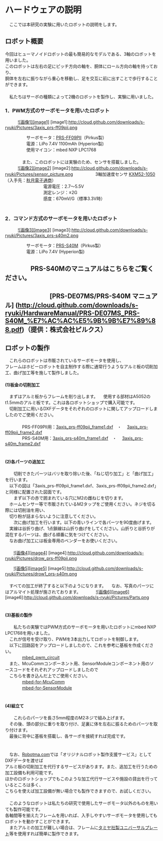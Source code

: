 ハードウェアの説明
==================
　ここでは本研究の実験に用いたロボットの説明をします。  

ロボット概要
------------
今回はヒューマノイドロボットの最も簡易的なモデルである、3軸のロボットを用いました。  
このロボットは左右の足にピッチ方向の軸を、胴体にロール方向の軸を持っており、  
胴体を左右に振りながら重心を移動し、足を交互に前に出すことで歩行することができます。  
　  
　私たちはサーボの種類によって2機のロボットを製作し、実験に用いました。
### 1．PWM方式のサーボモータを用いたロボット ###
　　　[![画像1][image1]](http://cloud.github.com/downloads/s-ryuki/Pictures/3axis_prs-ff09pii.png)
[image1]:http://cloud.github.com/downloads/s-ryuki/Pictures/3axis_prs-ff09pii.png

　　　　　サーボモータ：[PRS-FF09PⅡ](http://www.pirkus.co.jp/products_servo09.html)（Pirkus製）  
　　　　　電源：LiPo 7.4V 1100mAh (Hyperion製)  
　　　　　使用マイコン：mbed NXP LPC1768  
　  
　　　　また、このロボットには実験のため、センサを搭載しました。  
　　　[![画像2][image2]](http://cloud.github.com/downloads/s-ryuki/Pictures/sensor_picture.png)
[image2]:http://cloud.github.com/downloads/s-ryuki/Pictures/sensor_picture.png
　　　　　3軸加速度センサ [KXM52-1050](http://akizukidenshi.com/catalog/g/gI-01425/)　　（入手先：[秋月電子通商](http://akizukidenshi.com/catalog/default.aspx)）  
　　　　　　　　　電源電圧：2.7～5.5V  
　　　　　　　　　測定レンジ：±2G  
　　　　　　　　　感度：670mV/G（標準3.3V時）  
　　　　　　　　　　　
　  
### 2．コマンド方式のサーボモータを用いたロボット ###
　　　[![画像3][image3]](http://cloud.github.com/downloads/s-ryuki/Pictures/3axis_prs-s40m2.png)
[image3]:http://cloud.github.com/downloads/s-ryuki/Pictures/3axis_prs-s40m2.png

　　　　　サーボモータ：[PRS-S40M](http://www.pirkus.co.jp/products_servos04m.html)（Pirkus製）  
　　　　　電源：LiPo 7.4V  (Hyperion製)  

　　　　PRS-S40Mのマニュアルはこちらをご覧ください。  
　  
　　　　　　　[PRS-DE07MS/PRS-S40M マニュアル]
(http://cloud.github.com/downloads/s-ryuki/HardwareManual/PRS-DE07MS_PRS-S40M_%E7%AC%AC%E5%9B%9B%E7%89%88.pdf)（提供：株式会社ピルクス）
　  
　  
ロボットの製作
------------
　これらのロボットは市販されているサーボモータを使用し、  
フレームはホビーロボットを自主制作する際に通常行うようなアルミ板の切削加工、曲げ加工等を施して製作しました。
　  
#### (1)板金の切削加工 ####
　まずはアルミ板からフレームを削り出します。
　使用する部材はA5052のt1.5mmのアルミ板です。これは各ロボットショップで購入可能です。　  
　切削加工に用いるDXFデータをそれぞれのロボットに関してアップロードしましたのでご使用ください。  
　  
　　　　PRS-FF09PⅡ用：[3axis_prs-ff09pii_frame1.dxf](https://github.com/downloads/s-ryuki/HardwareManual/3axis_prs-ff09pii_frame1.dxf)　・　
[3axis_prs-ff09pii_frame2.dxf](https://github.com/downloads/s-ryuki/HardwareManual/3axis_prs-ff09pii_frame2.dxf)    
　　　　PRS-S40M用：[3axis_prs-s40m_frame1.dxf](https://github.com/downloads/s-ryuki/HardwareManual/3axis_prs-s40m_frame1.dxf)　・　
[3axis_prs-s40m_frame2.dxf](https://github.com/downloads/s-ryuki/HardwareManual/3axis_prs-s40m_frame2.dxf)  
　  
#### (2)各パーツの追加工 ####
　　切削できたパーツはバリを取り除いた後、「ねじ切り加工」と「曲げ加工」を行います。  
　以下の図は「3axis_prs-ff09pii_frame1.dxf、3axis_prs-ff09pii_frame2.dxf」と同様に配置された図面です。  
　　まず以下の赤で囲まれている穴にM2の雌ねじを切ります。  
　ホームセンサー等で市販されているM2タップをご使用ください。ネジを切る際には切削油を用い、  
　切り粉が詰まらないように注意してください。
　  
　　次に曲げ加工を行います。以下の青いラインで各パーツを90度曲げます。  
　実線は谷折り曲げ、1点鎖線は山折り曲げをしてください。山折りと谷折りが混在するパーツは、曲げる順番に気をつけてください。  
　なお曲げ加工には板金専用のベンダーをお使いください。  
　  
　　[![画像4][image4]](http://cloud.github.com/downloads/s-ryuki/Pictures/drow_prs-ff09pii.png)
[image4]:http://cloud.github.com/downloads/s-ryuki/Pictures/drow_prs-ff09pii.png

　　[![画像5][image5]](http://cloud.github.com/downloads/s-ryuki/Pictures/drow1_prs-s40m.png)
[image5]:http://cloud.github.com/downloads/s-ryuki/Pictures/drow1_prs-s40m.png  
　  
　すべての加工が終了すると以下のようになります。
　なお、写真のパーツにはアルマイト処理が施されております。
　
　　[![画像6][image6]](http://cloud.github.com/downloads/s-ryuki/Pictures/Parts.png)
[image6]:http://cloud.github.com/downloads/s-ryuki/Pictures/Parts.png  
　  
#### (3)基板の製作 ####
　　私たちの実験ではPWM方式のサーボモータを用いたロボットにmbed NXP LPC1768を用いました。  
　これが信号を受け取り、PWMを3本出力してロボットを制御します。  
　以下に回路図をアップロードしましたので、これを参考に基板を作成ください。  
　　　　[mbed_pwm_circuit]()  
　また、McuCommコンポーネント用、SensorModuleコンポーネント用のソースコードをそれぞれアップロードしましたので  
　こちらを書き込んだ上でご使用ください。  
　　　　[mbed-for-McuComm](http://mbed.org/users/matsu/code/pc-to-mbed-to-servo/)  
　　　　[mbed-for-SensorModule]()  
　  
#### (4)組立て ####
　　これらのパーツを長さ5mm程度のM2ネジで組み上げます。  
　その後、頭の部分に重りを取り付け、足裏に体を左右に振るためのパーツを取り付けます。  
　最後に背中に基板を搭載し、各サーボを接続すれば完成です。
　  
　  
　  
　なお、[Robotma.com](http://www.robotma.com/)では「オリジナルロボット製作支援サービス」としてDXFデータを渡せば  
アルミ板の切削加工を代行するサービスがあります。また、追加工を行うための加工設備も利用可能です。  
ほかのロボットショップでもこのような加工代行サービスや施設の貸出を行っているところは多く、  
こちらを使えば加工設備が無い場合でも製作できますので、お試しください。  
　    
　このようなロボットは私たちの研究で使用したサーボモータ以外のものを用いても製作可能です。  
各軸間等を揃えたフレームを用いれば、入手しやすいサーボモータを使用してもロボットを動かすことができます。  
　またアルミの加工が難しい場合は、フレームに[タミヤ社製ユニバーサルプレート](http://www.tamiya.com/japan/products/70172plate/index.htm)等を使用すれば簡単に製作できます。　　
